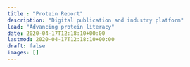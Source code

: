 ```yaml
---
title : "Protein Report"
description: "Digital publication and industry platform"
lead: "Advancing protein literacy"
date: 2020-04-17T12:18:10+00:00
lastmod: 2020-04-17T12:18:10+00:00
draft: false
images: []
---
```




